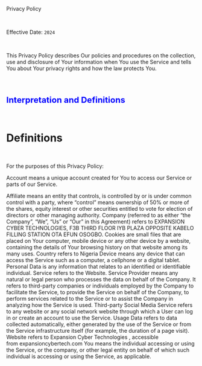 Privacy Policy

<br/>

Effective Date: `2024`

<br/>

This Privacy Policy describes Our policies and procedures on the collection, use and disclosure of Your information when You use the Service and tells You about Your privacy rights and how the law protects You.

<br/>

<h1 style="color:blue; font-size:22px;">
Interpretation and Definitions
</h1>

<br/>

# Definitions

<br/>

For the purposes of this Privacy Policy:

Account means a unique account created for You to access our Service or parts of our Service.

Affiliate means an entity that controls, is controlled by or is under common control with a party, where “control” means ownership of 50% or more of the shares, equity interest or other securities entitled to vote for election of directors or other managing authority.
Company (referred to as either “the Company”, “We”, “Us” or “Our” in this Agreement) refers to EXPANSION CYBER TECHNOLOGIES, F3B THIRD FLOOR IYB PLAZA OPPOSITE KABELO FILLING STATION OTA EFUN OSOGBO.
Cookies are small files that are placed on Your computer, mobile device or any other device by a website, containing the details of Your browsing history on that website among its many uses.
Country refers to Nigeria
Device means any device that can access the Service such as a computer, a cellphone or a digital tablet.
Personal Data is any information that relates to an identified or identifiable individual.
Service refers to the Website.
Service Provider means any natural or legal person who processes the data on behalf of the Company. It refers to third-party companies or individuals employed by the Company to facilitate the Service, to provide the Service on behalf of the Company, to perform services related to the Service or to assist the Company in analyzing how the Service is used.
Third-party Social Media Service refers to any website or any social network website through which a User can log in or create an account to use the Service.
Usage Data refers to data collected automatically, either generated by the use of the Service or from the Service infrastructure itself (for example, the duration of a page visit).
Website refers to Expansion Cyber Technologies , accessible from expansioncybertech.com
You means the individual accessing or using the Service, or the company, or other legal entity on behalf of which such individual is accessing or using the Service, as applicable.

